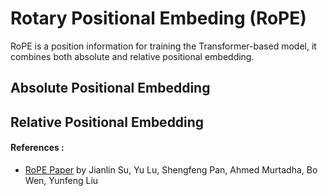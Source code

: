 # Rotary Positional Embeding (RoPE)

RoPE is a position information for training the Transformer-based model, it combines both absolute and relative positional embedding.

## Absolute Positional Embedding

## Relative Positional Embedding

#### References :
- [RoPE Paper](https://arxiv.org/pdf/2104.09864) by Jianlin Su, Yu Lu, Shengfeng Pan, Ahmed Murtadha, Bo Wen, Yunfeng Liu